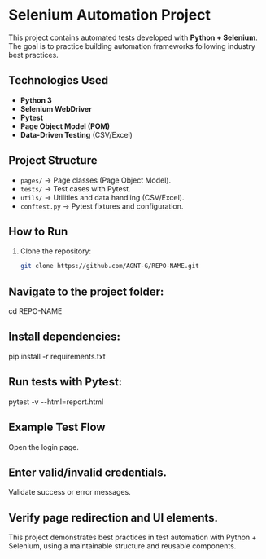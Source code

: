 # Selenium Automation Project

This project contains automated tests developed with **Python + Selenium**.  
The goal is to practice building automation frameworks following industry best practices.

## Technologies Used
- **Python 3**
- **Selenium WebDriver**
- **Pytest**
- **Page Object Model (POM)**
- **Data-Driven Testing** (CSV/Excel)

## Project Structure
- `pages/` → Page classes (Page Object Model).
- `tests/` → Test cases with Pytest.
- `utils/` → Utilities and data handling (CSV/Excel).
- `conftest.py` → Pytest fixtures and configuration.

## How to Run
1. Clone the repository:
   ```bash
   git clone https://github.com/AGNT-G/REPO-NAME.git

## Navigate to the project folder:

cd REPO-NAME


## Install dependencies:

pip install -r requirements.txt


## Run tests with Pytest:

pytest -v --html=report.html

## Example Test Flow

Open the login page.

## Enter valid/invalid credentials.

Validate success or error messages.

## Verify page redirection and UI elements.

This project demonstrates best practices in test automation with Python + Selenium, using a maintainable structure and reusable components.

